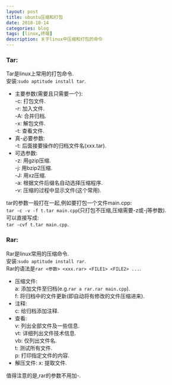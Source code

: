 ```yaml
---
layout: post
title: ubuntu压缩和打包
date: 2018-10-14
categories: blog
tags: [linux,终端]
description: 关于linux中压缩和打包的命令
---
```


### Tar:
Tar是linux上常用的打包命令.  
安装:`sudo aptitude install tar`.  

- 主要参数(需要且只需要一个)\:  
-c\: 打包文件.  
-r\: 加入文件.  
-A\: 合并归档.  
-x\: 解包文件.  
-t\: 查看文件.  
- 真-必要参数\:    
-t\: 后面接要操作的归档文件名(xxx.tar).  
- 可选参数\:    
-z\: 用gzip压缩.  
-j\: 用bzip2压缩.  
-J\: 用xz压缩.    
-a\: 根据文件后缀名自动选择压缩程序.     
-v\: 压缩的过程中显示文件(这个常用).  

tar的参数一般打在一起,例如要打包一个文件main.cpp\:  
`tar -c -v -f t.tar main.cpp`(只打包不压缩,压缩需要-z或-j等参数).  
可以直接写成\:  
`tar -cvf t.tar main.cpp`.    

### Rar:
Rar是linux常用的压缩命令.  
安装:`sudo aptitude install rar`.  
Rar的语法是`rar <参数> <xxx.rar> <FILE1> <FILE2> ...`.  

- 压缩文件\:  
a\: 添加文件至归档(e.g.`rar a rar.rar main.cpp`).  
f\: 将归档中的文件更新(即自动将有修改的文件压缩进来).  
- 注释\:  
c\: 给归档添加注释.   
- 查看\:  
v\: 列出全部文件及一些信息.  
vt\: 详细列出文件技术信息.  
vb\: 仅列出文件名.  
t\: 测试所有文件.  
p\: 打印指定文件的内容.  
- 解压文件\:
x\: 提取文件.  

值得注意的是,rar的参数不用加-.
